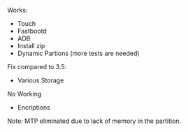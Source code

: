 Works:
- Touch
- Fastbootd
- ADB
- Install zip
- Dynamic Partions (more tests are needed)

Fix compared to 3.5:
- Various Storage

No Working
- Encriptions


Note: MTP eliminated due to lack of memory in the partition.
